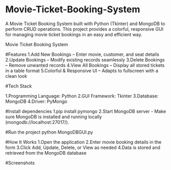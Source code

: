 # Movie-Ticket-Booking-System
A Movie Ticket Booking System built with Python (Tkinter) and MongoDB to perform CRUD operations. This project provides a colorful, responsive GUI for managing movie ticket bookings in an easy and efficient way.

Movie Ticket Booking System

#Features
1.Add New Bookings – Enter movie, customer, and seat details
2.Update Bookings – Modify existing records seamlessly
3.Delete Bookings – Remove unwanted records
4.View All Bookings – Display all stored tickets in a table format
5.Colorful & Responsive UI – Adapts to fullscreen with a clean look

#Tech Stack

1.Programming Language: Python
2.GUI Framework: Tkinter
3.Database: MongoDB
4.Driver: PyMongo

#Install dependencies
1.pip install pymongo
2.Start MongoDB server -
Make sure MongoDB is installed and running locally (mongodb://localhost:27017/).

#Run the project
python MongoDBGUI.py

#How It Works
1.Open the application
2.Enter movie booking details in the form
3.Click Add, Update, Delete, or View as needed
4.Data is stored and retrieved from the MongoDB database

#Screenshots








